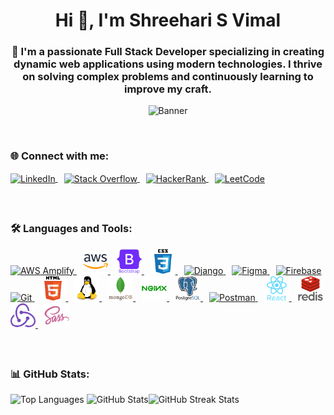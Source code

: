 <h1 align="center">Hi 👋, I'm Shreehari S Vimal</h1>
<h3 align="center">🚀 I'm a passionate Full Stack Developer specializing in creating dynamic web applications using modern technologies. I thrive on solving complex problems and continuously learning to improve my craft.</h3>

<p align="center">
  <img src="https://i.pinimg.com/originals/a5/35/60/a53560c8088900e266880f779dacced7.gif" alt="Banner" width="380px" />
</p>
<div>&nbsp;</div>

<div style="margin-bottom: 20px;">
  <h3 align="left">🌐 Connect with me:</h3>
  <p align="left">
    <a href="https://linkedin.com/in/shreehari-s-vimal-835742284" target="_blank" style="padding-right:10px;">
      <img align="center" src="https://raw.githubusercontent.com/rahuldkjain/github-profile-readme-generator/master/src/images/icons/Social/linked-in-alt.svg" alt="LinkedIn" height="50" width="60" />
    </a>
    <a href="https://stackoverflow.com/users/24862717/shreehari-s-vimal" target="_blank" style="padding-right:10px;">
      <img align="center" src="https://raw.githubusercontent.com/rahuldkjain/github-profile-readme-generator/master/src/images/icons/Social/stack-overflow.svg" alt="Stack Overflow" height="50" width="60" />
    </a>
    <a href="https://www.hackerrank.com/ssvambalapuzha" target="_blank" style="margin-right:10px;">
      <img align="center" src="https://raw.githubusercontent.com/rahuldkjain/github-profile-readme-generator/master/src/images/icons/Social/hackerrank.svg" alt="HackerRank" height="50" width="60" />
    </a>
    <a href="https://www.leetcode.com/shreeharisudhavimal" target="_blank" style="margin-right:10px;">
      <img align="center" src="https://raw.githubusercontent.com/rahuldkjain/github-profile-readme-generator/master/src/images/icons/Social/leet-code.svg" alt="LeetCode" height="50" width="60" />
    </a>
  </p>
</div>
    <div>&nbsp;</div>
<div style="margin-bottom: 20px;">
  <h3 align="left">🛠️ Languages and Tools:</h3>
  <p align="left">
    <a href="https://aws.amazon.com/amplify/" target="_blank" rel="noreferrer" style="margin-right:10px;">
      <img src="https://docs.amplify.aws/assets/logo-dark.svg" alt="AWS Amplify" width="40" height="40" />
    </a>
    <a href="https://aws.amazon.com" target="_blank" rel="noreferrer" style="margin-right:10px;">
      <img src="https://raw.githubusercontent.com/devicons/devicon/master/icons/amazonwebservices/amazonwebservices-original-wordmark.svg" alt="AWS" width="40" height="40" />
    </a>
    <a href="https://getbootstrap.com" target="_blank" rel="noreferrer" style="margin-right:10px;">
      <img src="https://raw.githubusercontent.com/devicons/devicon/master/icons/bootstrap/bootstrap-plain-wordmark.svg" alt="Bootstrap" width="40" height="40" />
    </a>
    <a href="https://www.w3schools.com/css/" target="_blank" rel="noreferrer" style="margin-right:10px;">
      <img src="https://raw.githubusercontent.com/devicons/devicon/master/icons/css3/css3-original-wordmark.svg" alt="CSS3" width="40" height="40" />
    </a>
    <a href="https://www.djangoproject.com/" target="_blank" rel="noreferrer" style="margin-right:10px;">
      <img src="https://cdn.worldvectorlogo.com/logos/django.svg" alt="Django" width="40" height="40" />
    </a>
    <a href="https://www.figma.com/" target="_blank" rel="noreferrer" style="margin-right:10px;">
      <img src="https://www.vectorlogo.zone/logos/figma/figma-icon.svg" alt="Figma" width="40" height="40" />
    </a>
    <a href="https://firebase.google.com/" target="_blank" rel="noreferrer" style="margin-right:10px;">
      <img src="https://www.vectorlogo.zone/logos/firebase/firebase-icon.svg" alt="Firebase" width="40" height="40" />
    </a>
    <a href="https://git-scm.com/" target="_blank" rel="noreferrer" style="margin-right:10px;">
      <img src="https://www.vectorlogo.zone/logos/git-scm/git-scm-icon.svg" alt="Git" width="40" height="40" />
    </a>
    <a href="https://www.w3.org/html/" target="_blank" rel="noreferrer" style="margin-right:10px;">
      <img src="https://raw.githubusercontent.com/devicons/devicon/master/icons/html5/html5-original-wordmark.svg" alt="HTML5" width="40" height="40" />
    </a>
    <a href="https://www.linux.org/" target="_blank" rel="noreferrer" style="margin-right:10px;">
      <img src="https://raw.githubusercontent.com/devicons/devicon/master/icons/linux/linux-original.svg" alt="Linux" width="40" height="40" />
    </a>
    <a href="https://www.mongodb.com/" target="_blank" rel="noreferrer" style="margin-right:10px;">
      <img src="https://raw.githubusercontent.com/devicons/devicon/master/icons/mongodb/mongodb-original-wordmark.svg" alt="MongoDB" width="40" height="40" />
    </a>
    <a href="https://www.nginx.com" target="_blank" rel="noreferrer" style="margin-right:10px;">
      <img src="https://raw.githubusercontent.com/devicons/devicon/master/icons/nginx/nginx-original.svg" alt="Nginx" width="40" height="40" />
    </a>
    <a href="https://www.postgresql.org" target="_blank" rel="noreferrer" style="margin-right:10px;">
      <img src="https://raw.githubusercontent.com/devicons/devicon/master/icons/postgresql/postgresql-original-wordmark.svg" alt="PostgreSQL" width="40" height="40" />
    </a>
    <a href="https://postman.com" target="_blank" rel="noreferrer" style="margin-right:10px;">
      <img src="https://www.vectorlogo.zone/logos/getpostman/getpostman-icon.svg" alt="Postman" width="40" height="40" />
    </a>
    <a href="https://reactjs.org/" target="_blank" rel="noreferrer" style="margin-right:10px;">
      <img src="https://raw.githubusercontent.com/devicons/devicon/master/icons/react/react-original-wordmark.svg" alt="React" width="40" height="40" />
    </a>
    <a href="https://redis.io" target="_blank" rel="noreferrer" style="margin-right:10px;">
      <img src="https://raw.githubusercontent.com/devicons/devicon/master/icons/redis/redis-original-wordmark.svg" alt="Redis" width="40" height="40" />
    </a>
    <a href="https://redux.js.org" target="_blank" rel="noreferrer" style="margin-right:10px;">
      <img src="https://raw.githubusercontent.com/devicons/devicon/master/icons/redux/redux-original.svg" alt="Redux" width="40" height="40" />
    </a>
    <a href="https://sass-lang.com" target="_blank" rel="noreferrer" style="margin-right:10px;">
      <img src="https://raw.githubusercontent.com/devicons/devicon/master/icons/sass/sass-original.svg" alt="SASS" width="40" height="40" />
    </a>
  </p>
</div>
    <div>&nbsp;</div>


<div style="margin-bottom: 20px;">
  <h3 align="left">📊 GitHub Stats:</h3>
  <div style="display: flex; align-items: center;flex-wrap: wrap;">
    <img src="https://github-readme-stats.vercel.app/api/top-langs?username=shreeharisvimal&show_icons=true&locale=en&layout=compact" alt="Top Languages" style="max-width: 100%;" />
    <div>&nbsp;</div>
    <img src="https://github-readme-stats.vercel.app/api?username=shreeharisvimal&show_icons=true&locale=en" alt="GitHub Stats" style="max-width: 100%;" />
    <img src="https://github-readme-streak-stats.herokuapp.com/?user=shreeharisvimal&" alt="GitHub Streak Stats" style="max-width: 100%;" />
  </div>
</div>
